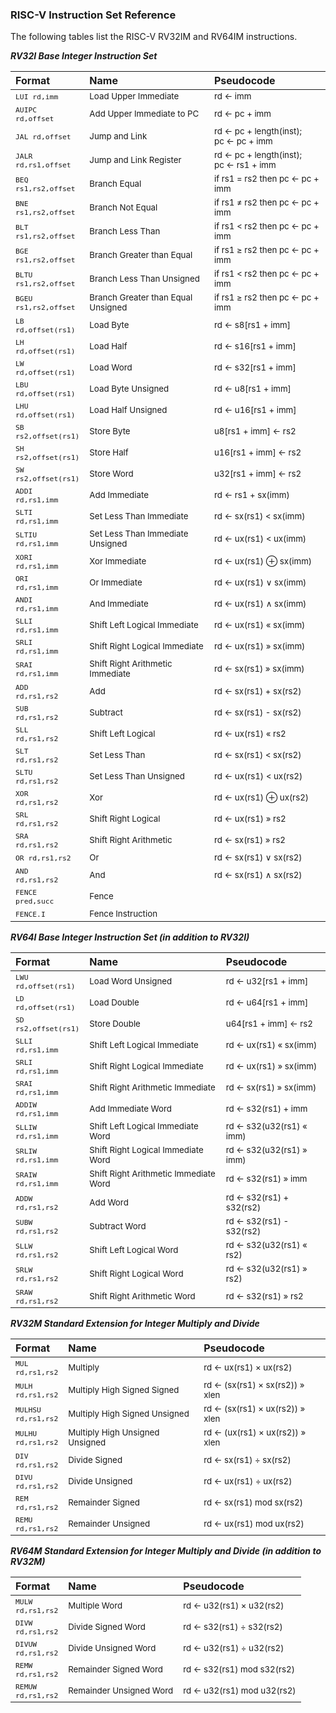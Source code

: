 ### RISC-V Instruction Set Reference

The following tables list the RISC-V RV32IM and RV64IM instructions.

_**RV32I Base Integer Instruction Set**_

Format | Name | Pseudocode
:-- | :-- | :--
<code><sub>LUI rd,imm</sub></code> | <sub>Load Upper Immediate</sub> | <sub>rd ← imm</sub>
<code><sub>AUIPC rd,offset</sub></code> | <sub>Add Upper Immediate to PC</sub> | <sub>rd ← pc + imm</sub>
<code><sub>JAL rd,offset</sub></code> | <sub>Jump and Link</sub> | <sub>rd ← pc + length(inst);<br/>pc ← pc + imm</sub>
<code><sub>JALR rd,rs1,offset</sub></code> | <sub>Jump and Link Register</sub> | <sub>rd ← pc + length(inst);<br/>pc ← rs1 + imm</sub>
<code><sub>BEQ rs1,rs2,offset</sub></code> | <sub>Branch Equal</sub> | <sub>if rs1 = rs2 then pc ← pc + imm</sub>
<code><sub>BNE rs1,rs2,offset</sub></code> | <sub>Branch Not Equal</sub> | <sub>if rs1 ≠ rs2 then pc ← pc + imm</sub>
<code><sub>BLT rs1,rs2,offset</sub></code> | <sub>Branch Less Than</sub> | <sub>if rs1 < rs2 then pc ← pc + imm</sub>
<code><sub>BGE rs1,rs2,offset</sub></code> | <sub>Branch Greater than Equal</sub> | <sub>if rs1 ≥ rs2 then pc ← pc + imm</sub>
<code><sub>BLTU rs1,rs2,offset</sub></code> | <sub>Branch Less Than Unsigned</sub> | <sub>if rs1 < rs2 then pc ← pc + imm</sub>
<code><sub>BGEU rs1,rs2,offset</sub></code> | <sub>Branch Greater than Equal Unsigned</sub> | <sub>if rs1 ≥ rs2 then pc ← pc + imm</sub>
<code><sub>LB rd,offset(rs1)</sub></code> | <sub>Load Byte</sub> | <sub>rd ← s8[rs1 + imm]</sub>
<code><sub>LH rd,offset(rs1)</sub></code> | <sub>Load Half</sub> | <sub>rd ← s16[rs1 + imm]</sub>
<code><sub>LW rd,offset(rs1)</sub></code> | <sub>Load Word</sub> | <sub>rd ← s32[rs1 + imm]</sub>
<code><sub>LBU rd,offset(rs1)</sub></code> | <sub>Load Byte Unsigned</sub> | <sub>rd ← u8[rs1 + imm]</sub>
<code><sub>LHU rd,offset(rs1)</sub></code> | <sub>Load Half Unsigned</sub> | <sub>rd ← u16[rs1 + imm]</sub>
<code><sub>SB rs2,offset(rs1)</sub></code> | <sub>Store Byte</sub> | <sub>u8[rs1 + imm] ← rs2</sub>
<code><sub>SH rs2,offset(rs1)</sub></code> | <sub>Store Half</sub> | <sub>u16[rs1 + imm] ← rs2</sub>
<code><sub>SW rs2,offset(rs1)</sub></code> | <sub>Store Word</sub> | <sub>u32[rs1 + imm] ← rs2</sub>
<code><sub>ADDI rd,rs1,imm</sub></code> | <sub>Add Immediate</sub> | <sub>rd ← rs1 + sx(imm)</sub>
<code><sub>SLTI rd,rs1,imm</sub></code> | <sub>Set Less Than Immediate</sub> | <sub>rd ← sx(rs1) < sx(imm)</sub>
<code><sub>SLTIU rd,rs1,imm</sub></code> | <sub>Set Less Than Immediate Unsigned</sub> | <sub>rd ← ux(rs1) < ux(imm)</sub>
<code><sub>XORI rd,rs1,imm</sub></code> | <sub>Xor Immediate</sub> | <sub>rd ← ux(rs1) ⊕ sx(imm)</sub>
<code><sub>ORI rd,rs1,imm</sub></code> | <sub>Or Immediate</sub> | <sub>rd ← ux(rs1) ∨ sx(imm)</sub>
<code><sub>ANDI rd,rs1,imm</sub></code> | <sub>And Immediate</sub> | <sub>rd ← ux(rs1) ∧ sx(imm)</sub>
<code><sub>SLLI rd,rs1,imm</sub></code> | <sub>Shift Left Logical Immediate</sub> | <sub>rd ← ux(rs1) « sx(imm)</sub>
<code><sub>SRLI rd,rs1,imm</sub></code> | <sub>Shift Right Logical Immediate</sub> | <sub>rd ← ux(rs1) » sx(imm)</sub>
<code><sub>SRAI rd,rs1,imm</sub></code> | <sub>Shift Right Arithmetic Immediate</sub> | <sub>rd ← sx(rs1) » sx(imm)</sub>
<code><sub>ADD rd,rs1,rs2</sub></code> | <sub>Add</sub> | <sub>rd ← sx(rs1) + sx(rs2)</sub>
<code><sub>SUB rd,rs1,rs2</sub></code> | <sub>Subtract</sub> | <sub>rd ← sx(rs1) - sx(rs2)</sub>
<code><sub>SLL rd,rs1,rs2</sub></code> | <sub>Shift Left Logical</sub> | <sub>rd ← ux(rs1) « rs2</sub>
<code><sub>SLT rd,rs1,rs2</sub></code> | <sub>Set Less Than</sub> | <sub>rd ← sx(rs1) < sx(rs2)</sub>
<code><sub>SLTU rd,rs1,rs2</sub></code> | <sub>Set Less Than Unsigned</sub> | <sub>rd ← ux(rs1) < ux(rs2)</sub>
<code><sub>XOR rd,rs1,rs2</sub></code> | <sub>Xor</sub> | <sub>rd ← ux(rs1) ⊕ ux(rs2)</sub>
<code><sub>SRL rd,rs1,rs2</sub></code> | <sub>Shift Right Logical</sub> | <sub>rd ← ux(rs1) » rs2</sub>
<code><sub>SRA rd,rs1,rs2</sub></code> | <sub>Shift Right Arithmetic</sub> | <sub>rd ← sx(rs1) » rs2</sub>
<code><sub>OR rd,rs1,rs2</sub></code> | <sub>Or</sub> | <sub>rd ← sx(rs1) ∨ sx(rs2)</sub>
<code><sub>AND rd,rs1,rs2</sub></code> | <sub>And</sub> | <sub>rd ← sx(rs1) ∧ sx(rs2)</sub>
<code><sub>FENCE pred,succ</sub></code> | <sub>Fence</sub> | <sub></sub>
<code><sub>FENCE.I </sub></code> | <sub>Fence Instruction</sub> | <sub></sub>

_**RV64I Base Integer Instruction Set (in addition to RV32I)**_

Format | Name | Pseudocode
:-- | :-- | :--
<code><sub>LWU rd,offset(rs1)</sub></code> | <sub>Load Word Unsigned</sub> | <sub>rd ← u32[rs1 + imm]</sub>
<code><sub>LD rd,offset(rs1)</sub></code> | <sub>Load Double</sub> | <sub>rd ← u64[rs1 + imm]</sub>
<code><sub>SD rs2,offset(rs1)</sub></code> | <sub>Store Double</sub> | <sub>u64[rs1 + imm] ← rs2</sub>
<code><sub>SLLI rd,rs1,imm</sub></code> | <sub>Shift Left Logical Immediate</sub> | <sub>rd ← ux(rs1) « sx(imm)</sub>
<code><sub>SRLI rd,rs1,imm</sub></code> | <sub>Shift Right Logical Immediate</sub> | <sub>rd ← ux(rs1) » sx(imm)</sub>
<code><sub>SRAI rd,rs1,imm</sub></code> | <sub>Shift Right Arithmetic Immediate</sub> | <sub>rd ← sx(rs1) » sx(imm)</sub>
<code><sub>ADDIW rd,rs1,imm</sub></code> | <sub>Add Immediate Word</sub> | <sub>rd ← s32(rs1) + imm</sub>
<code><sub>SLLIW rd,rs1,imm</sub></code> | <sub>Shift Left Logical Immediate Word</sub> | <sub>rd ← s32(u32(rs1) « imm)</sub>
<code><sub>SRLIW rd,rs1,imm</sub></code> | <sub>Shift Right Logical Immediate Word</sub> | <sub>rd ← s32(u32(rs1) » imm)</sub>
<code><sub>SRAIW rd,rs1,imm</sub></code> | <sub>Shift Right Arithmetic Immediate Word</sub> | <sub>rd ← s32(rs1) » imm</sub>
<code><sub>ADDW rd,rs1,rs2</sub></code> | <sub>Add Word</sub> | <sub>rd ← s32(rs1) + s32(rs2)</sub>
<code><sub>SUBW rd,rs1,rs2</sub></code> | <sub>Subtract Word</sub> | <sub>rd ← s32(rs1) - s32(rs2)</sub>
<code><sub>SLLW rd,rs1,rs2</sub></code> | <sub>Shift Left Logical Word</sub> | <sub>rd ← s32(u32(rs1) « rs2)</sub>
<code><sub>SRLW rd,rs1,rs2</sub></code> | <sub>Shift Right Logical Word</sub> | <sub>rd ← s32(u32(rs1) » rs2)</sub>
<code><sub>SRAW rd,rs1,rs2</sub></code> | <sub>Shift Right Arithmetic Word</sub> | <sub>rd ← s32(rs1) » rs2</sub>

_**RV32M Standard Extension for Integer Multiply and Divide**_

Format | Name | Pseudocode
:-- | :-- | :--
<code><sub>MUL rd,rs1,rs2</sub></code> | <sub>Multiply</sub> | <sub>rd ← ux(rs1) × ux(rs2)</sub>
<code><sub>MULH rd,rs1,rs2</sub></code> | <sub>Multiply High Signed Signed</sub> | <sub>rd ← (sx(rs1) × sx(rs2)) » xlen</sub>
<code><sub>MULHSU rd,rs1,rs2</sub></code> | <sub>Multiply High Signed Unsigned</sub> | <sub>rd ← (sx(rs1) × ux(rs2)) » xlen</sub>
<code><sub>MULHU rd,rs1,rs2</sub></code> | <sub>Multiply High Unsigned Unsigned</sub> | <sub>rd ← (ux(rs1) × ux(rs2)) » xlen</sub>
<code><sub>DIV rd,rs1,rs2</sub></code> | <sub>Divide Signed</sub> | <sub>rd ← sx(rs1) ÷ sx(rs2)</sub>
<code><sub>DIVU rd,rs1,rs2</sub></code> | <sub>Divide Unsigned</sub> | <sub>rd ← ux(rs1) ÷ ux(rs2)</sub>
<code><sub>REM rd,rs1,rs2</sub></code> | <sub>Remainder Signed</sub> | <sub>rd ← sx(rs1) mod sx(rs2)</sub>
<code><sub>REMU rd,rs1,rs2</sub></code> | <sub>Remainder Unsigned</sub> | <sub>rd ← ux(rs1) mod ux(rs2)</sub>

_**RV64M Standard Extension for Integer Multiply and Divide (in addition to RV32M)**_

Format | Name | Pseudocode
:-- | :-- | :--
<code><sub>MULW rd,rs1,rs2</sub></code> | <sub>Multiple Word</sub> | <sub>rd ← u32(rs1) × u32(rs2)</sub>
<code><sub>DIVW rd,rs1,rs2</sub></code> | <sub>Divide Signed Word</sub> | <sub>rd ← s32(rs1) ÷ s32(rs2)</sub>
<code><sub>DIVUW rd,rs1,rs2</sub></code> | <sub>Divide Unsigned Word</sub> | <sub>rd ← u32(rs1) ÷ u32(rs2)</sub>
<code><sub>REMW rd,rs1,rs2</sub></code> | <sub>Remainder Signed Word</sub> | <sub>rd ← s32(rs1) mod s32(rs2)</sub>
<code><sub>REMUW rd,rs1,rs2</sub></code> | <sub>Remainder Unsigned Word</sub> | <sub>rd ← u32(rs1) mod u32(rs2)</sub>

